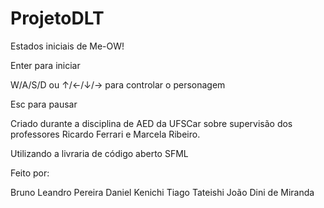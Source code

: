 # ProjetoDLT
Estados iniciais de Me-OW!

Enter para iniciar

W/A/S/D ou ↑/←/↓/→ para controlar o personagem

Esc para pausar

Criado durante a disciplina de AED da UFSCar sobre supervisão dos professores Ricardo Ferrari e Marcela Ribeiro.

Utilizando a livraria de código aberto SFML

Feito por:

Bruno Leandro Pereira
Daniel Kenichi Tiago Tateishi
João Dini de Miranda

